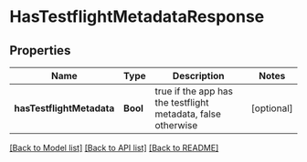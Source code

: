 # HasTestflightMetadataResponse

## Properties
Name | Type | Description | Notes
------------ | ------------- | ------------- | -------------
**hasTestflightMetadata** | **Bool** | true if the app has the testflight metadata, false otherwise | [optional] 

[[Back to Model list]](../README.md#documentation-for-models) [[Back to API list]](../README.md#documentation-for-api-endpoints) [[Back to README]](../README.md)


